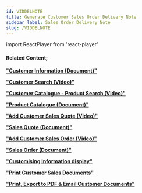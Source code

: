 ```yaml
---
id: VIDDELNOTE
title: Generate Customer Sales Order Delivery Note
sidebar_label: Sales Order Delivery Note
slug: /VIDDELNOTE
---
```

import ReactPlayer from 'react-player'



<ReactPlayer controls url='https://www.youtube.com/watch?v=naUjyDwmQB4' />  

#### Related Content;

**["Customer Information (Document)"](https://sense-i.co/docs/1202)**  

**["Customer Search (Video)"](https://sense-i.co/docs/VIDCUSTSEARCH)**  

**["Customer Catalogue - Product Search (Video)"](https://sense-i.co/docs/VIDPRODSEARCH)**  

**["Product Catalogue (Document)"](https://sense-i.co/docs/441)**  

**["Add Customer Sales Quote (Video)"](https://sense-i.co/docs/VIDADDQUOTE)**  

**["Sales Quote (Document)"](https://sense-i.co/docs/502)**  

**["Add Customer Sales Order (Video)"](https://sense-i.co/docs/VIDADDORDER)**  

**["Sales Order (Document)"](https://sense-i.co/docs/154)** 

**["Customising Information display"](https://sense-i.co/docs/LST004)**   

**["Print Customer Sales Documents"](https://sense-i.co/docs/VIDPRNT)**

**["Print, Export to PDF & Email Customer Documents"](https://sense-i.co/docs/502#print)**


